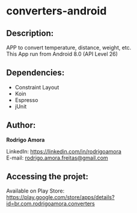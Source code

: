 # converters-android
Description:
------------
APP to convert temperature, distance, weight, etc. <br>
This App run from Android 8.0 (API Level 26)

Dependencies:
-------------
* Constraint Layout
* Koin
* Espresso
* jUnit

Author:
-------
<b>Rodrigo Amora</b>

LinkedIn: https://linkedin.com/in/rodrigoamora <br>
E-mail: rodrigo.amora.freitas@gmail.com

Accessing the projet:
---------------------
Available on Play Store: <br>
https://play.google.com/store/apps/details?id=br.com.rodrigoamora.converters

